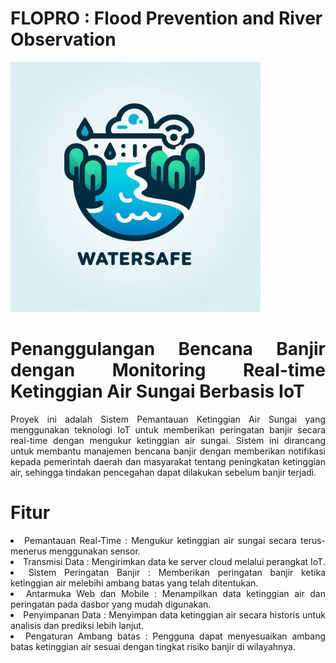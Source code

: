 # FLOPRO : Flood Prevention and River Observation
<!DOCTYPE html>
<html lang="id">
<head>
    <meta charset="UTF-8">
    <meta name="viewport" content="width=device-width, initial-scale=1.0">
    <meta http-equiv="X-UA-Compatible" content="ie=edge">
    <img src= "https://github.com/RaihanKP10/FLOPRO-Flood-Prevention-and-River-Observation/blob/main/Assets/logo%20watersafe.jpg"  width = 400>

</head>
<body>
    <div  align=justify>
        <h1>Penanggulangan Bencana Banjir dengan Monitoring Real-time Ketinggian Air Sungai Berbasis IoT</h1>
        <p>Proyek ini adalah Sistem Pemantauan Ketinggian Air Sungai yang menggunakan teknologi IoT untuk memberikan peringatan banjir secara real-time dengan mengukur ketinggian air sungai. Sistem ini dirancang untuk membantu manajemen bencana banjir dengan memberikan notifikasi kepada pemerintah daerah dan masyarakat tentang peningkatan ketinggian air, sehingga tindakan pencegahan dapat dilakukan sebelum banjir terjadi.</p>

<h1>Fitur</h1>
<li>Pemantauan Real-Time     : Mengukur ketinggian air sungai secara terus-menerus menggunakan sensor.</li>
<li>Transmisi Data           : Mengirimkan data ke server cloud melalui perangkat IoT.</li>
<li>Sistem Peringatan Banjir : Memberikan peringatan banjir ketika ketinggian air melebihi ambang batas yang telah ditentukan.</li>
<li>Antarmuka Web dan Mobile : Menampilkan data ketinggian air dan peringatan pada dasbor yang mudah digunakan.</li>
<li>Penyimpanan Data         : Menyimpan data ketinggian air secara historis untuk analisis dan prediksi lebih lanjut.</li>
<li>Pengaturan Ambang batas  : Pengguna dapat menyesuaikan ambang batas ketinggian air sesuai dengan tingkat risiko banjir di wilayahnya.</li>
